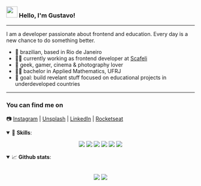 ### <img src="https://media.giphy.com/media/hvRJCLFzcasrR4ia7z/giphy.gif" width="30px"> Hello, I'm Gustavo!

---

I am a developer passionate about frontend and education. Every day is a new chance to do something better.

- 🏡 brazilian, based in Rio de Janeiro
- 👩‍💻 currently working as frontend developer at <a href="https://scafeli.com.br/" rel="nofollow">Scafeli</a>
- 💜 geek, gamer, cinema & photography lover
- 👩‍🎓 bachelor in Applied Mathematics, UFRJ
- 🎯 goal: build revelant stuff focused on educational projects in underdeveloped countries

---

### You can find me on

📷 [Instagram](https://instagram.com/gustavocfls) | [Unsplash](https://unsplash.com/gustavocfls) | [LinkedIn](https://www.linkedin.com/in/gustavocfls/) | [Rocketseat](https://app.rocketseat.com.br/me/gustavocfls)

<details open>
  <summary>🚀 <b>Skills</b>:</summary>

<p align="center">
  <img src="https://img.shields.io/badge/html-%23E34F26.svg?&style=for-the-badge&logo=html5&logoColor=white"/>
  <img src="https://img.shields.io/badge/css-%231572B6.svg?&style=for-the-badge&logo=css3&logoColor=white"/>
  <img src="https://img.shields.io/badge/javascript-%23F7DF1E.svg?&style=for-the-badge&logo=javascript&logoColor=white"/>
  <img src="https://img.shields.io/badge/react-%2361DAFB.svg?&style=for-the-badge&logo=react&logoColor=white"/>
  <img src="https://img.shields.io/badge/nodejs-%23339933.svg?&style=for-the-badge&logo=node.js&logoColor=white"/>
  <img src="https://img.shields.io/badge/git-%23F05033.svg?&style=for-the-badge&logo=git&logoColor=white"/>
</p>

</details>


<details open>
  <summary>📈 <b>Github stats</b>:</summary>
  <br>
  <p align="center">
  <img src="https://github-readme-stats.vercel.app/api?username=gustavocfls&show_icons=true&include_all_commits=true&count_private=true&&hide=issues&theme=radical"/>
  <img src="https://github-readme-stats.vercel.app/api/top-langs/?username=gustavocfls&layout=compact&theme=tokyonight">
  </p>

</details>
